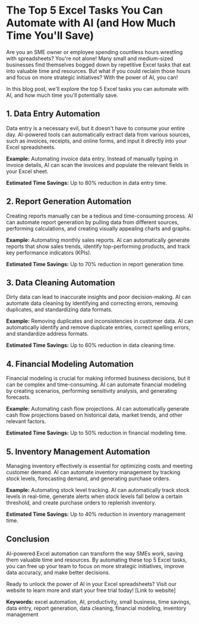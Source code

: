 # The Top 5 Excel Tasks You Can Automate with AI (and How Much Time You'll Save)

Are you an SME owner or employee spending countless hours wrestling with spreadsheets? You're not alone! Many small and medium-sized businesses find themselves bogged down by repetitive Excel tasks that eat into valuable time and resources. But what if you could reclaim those hours and focus on more strategic initiatives? With the power of AI, you can! 

In this blog post, we'll explore the top 5 Excel tasks you can automate with AI, and how much time you'll potentially save.

## 1. Data Entry Automation

Data entry is a necessary evil, but it doesn't have to consume your entire day. AI-powered tools can automatically extract data from various sources, such as invoices, receipts, and online forms, and input it directly into your Excel spreadsheets. 

**Example:** Automating invoice data entry. Instead of manually typing in invoice details, AI can scan the invoices and populate the relevant fields in your Excel sheet.

**Estimated Time Savings:** Up to 80% reduction in data entry time.

## 2. Report Generation Automation

Creating reports manually can be a tedious and time-consuming process. AI can automate report generation by pulling data from different sources, performing calculations, and creating visually appealing charts and graphs.

**Example:** Automating monthly sales reports. AI can automatically generate reports that show sales trends, identify top-performing products, and track key performance indicators (KPIs).

**Estimated Time Savings:** Up to 70% reduction in report generation time.

## 3. Data Cleaning Automation

Dirty data can lead to inaccurate insights and poor decision-making. AI can automate data cleaning by identifying and correcting errors, removing duplicates, and standardizing data formats.

**Example:** Removing duplicates and inconsistencies in customer data. AI can automatically identify and remove duplicate entries, correct spelling errors, and standardize address formats.

**Estimated Time Savings:** Up to 60% reduction in data cleaning time.

## 4. Financial Modeling Automation

Financial modeling is crucial for making informed business decisions, but it can be complex and time-consuming. AI can automate financial modeling by creating scenarios, performing sensitivity analysis, and generating forecasts.

**Example:** Automating cash flow projections. AI can automatically generate cash flow projections based on historical data, market trends, and other relevant factors.

**Estimated Time Savings:** Up to 50% reduction in financial modeling time.

## 5. Inventory Management Automation

Managing inventory effectively is essential for optimizing costs and meeting customer demand. AI can automate inventory management by tracking stock levels, forecasting demand, and generating purchase orders.

**Example:** Automating stock level tracking. AI can automatically track stock levels in real-time, generate alerts when stock levels fall below a certain threshold, and create purchase orders to replenish inventory.

**Estimated Time Savings:** Up to 40% reduction in inventory management time.

## Conclusion

AI-powered Excel automation can transform the way SMEs work, saving them valuable time and resources. By automating these top 5 Excel tasks, you can free up your team to focus on more strategic initiatives, improve data accuracy, and make better decisions. 

Ready to unlock the power of AI in your Excel spreadsheets? Visit our website to learn more and start your free trial today! [Link to website]

**Keywords:** excel automation, AI, productivity, small business, time savings, data entry, report generation, data cleaning, financial modeling, inventory management